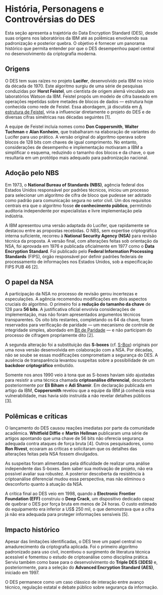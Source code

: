 # História, Personagens e Controvérsias do DES

Esta seção apresenta a trajetória do Data Encryption Standard (DES), desde suas origens nos laboratórios da IBM até as polêmicas envolvendo sua padronização e posterior quebra. O objetivo é fornecer um panorama histórico que permita entender por que o DES desempenhou papel central no desenvolvimento da criptografia moderna.

## Origens

O DES tem suas raízes no projeto **Lucifer**, desenvolvido pela IBM no início da década de 1970. Este algoritmo surgiu de uma série de pesquisas conduzidas por **Horst Feistel**, um cientista de origem alemã vinculado aos laboratórios Watson da IBM. Feistel propôs um modelo de cifra baseado em operações repetidas sobre metades de blocos de dados — estrutura hoje conhecida como rede de Feistel. Essa abordagem, já discutida em [A estrutura de Feistel](criptografia-simetrica/cifras-de-bloco/feistel.md), viria a influenciar diretamente o projeto do DES e de diversas cifras simétricas nas décadas seguintes [1].

A equipe de Feistel incluía nomes como **Don Coppersmith**, **Walter Tuchman** e **Alan Konheim**, que trabalharam na elaboração de variantes do Lucifer para uso prático. A versão original do algoritmo operava sobre blocos de 128 bits com chaves de igual comprimento. No entanto, considerações de desempenho e implementação motivaram a IBM a simplificar o esquema, reduzindo o tamanho dos blocos e da chave, o que resultaria em um protótipo mais adequado para padronização nacional.

## Adoção pelo NBS

Em 1973, o **National Bureau of Standards (NBS)**, agência federal dos Estados Unidos responsável por padrões técnicos, iniciou um processo para selecionar um algoritmo de cifra de bloco que pudesse ser adotado como padrão para comunicação segura no setor civil. Um dos requisitos centrais era que o algoritmo fosse **de conhecimento público**, permitindo auditoria independente por especialistas e livre implementação pela indústria.

A IBM apresentou uma versão adaptada do Lucifer, que rapidamente se destacou entre as propostas recebidas. O NBS, sem expertise criptográfica interna suficiente, recorreu à **National Security Agency (NSA)** para revisão técnica da proposta. A versão final, com alterações feitas sob orientação da NSA, foi aprovada em 1976 e publicada oficialmente em 1977 como o **Data Encryption Standard**. Foi publicado pelo **Federal Information Processing Standards** (FIPS), órgão responsável por definir padrões federais de processamento de informações nos Estados Unidos, sob a especificação FIPS PUB 46 [2].

## O papel da NSA

A participação da NSA no processo de revisão gerou incertezas e especulações. A agência recomendou modificações em dois aspectos cruciais do algoritmo. O primeiro foi a **redução do tamanho da chave** de 128 para **56 bits**. A justificativa oficial envolvia considerações de implementação, mas não foram apresentados argumentos técnicos transparentes. Os oito bits restantes, completando os 64 da chave, foram reservados para verificação de paridade — um mecanismo de controle de integridade simples, abordado em [Bit de Paridade](conceitos/checksum-crc/parity-bit.md) — e não participam do processo de cifragem propriamente dito [2].

A segunda alteração foi a substituição das **S-boxes** (cf. [S-Box](conceitos/manipulacao-de-dados/s-box.md)) originais por uma nova versão desenvolvida em colaboração com a NSA. Por décadas, não se soube se essas modificações comprometiam a segurança do DES. A ausência de transparência levantou suspeitas sobre a possibilidade de um **backdoor criptográfico** embutido.

Somente nos anos 1990 veio à tona que as S-boxes haviam sido ajustadas para resistir a uma técnica chamada **criptoanálise diferencial**, descoberta posteriormente por **Eli Biham** e **Adi Shamir**. Em declaração publicada em artigo da IBM, **Coppersmith** revelou que a equipe da IBM já conhecia essa vulnerabilidade, mas havia sido instruída a não revelar detalhes públicos [3].

## Polêmicas e críticas

O lançamento do DES causou reações imediatas por parte da comunidade acadêmica. **Whitfield Diffie** e **Martin Hellman** publicaram uma série de artigos apontando que uma chave de 56 bits não oferecia segurança adequada contra ataques de força bruta [4]. Outros pesquisadores, como **Ron Rivest**, ecoaram as críticas e solicitaram que os detalhes das alterações feitas pela NSA fossem divulgados.

As suspeitas foram alimentadas pela dificuldade de realizar uma análise independente das S-boxes. Sem saber sua motivação de projeto, não era possível avaliar sua robustez. A posterior descoberta da resistência à criptoanálise diferencial mudou essa perspectiva, mas não eliminou o desconforto quanto à atuação da NSA.

A crítica final ao DES veio em 1998, quando a **Electronic Frontier Foundation (EFF)** construiu o **Deep Crack**, um dispositivo dedicado capaz de quebrar o DES por força bruta em menos de 24 horas. O custo estimado do equipamento era inferior a US$ 250 mil, o que demonstrava que a cifra já não era adequada para proteger informações sensíveis [5].

## Impacto histórico

Apesar das limitações identificadas, o DES teve um papel central no amadurecimento da criptografia aplicada. Foi o primeiro algoritmo padronizado para uso civil, incentivou o surgimento de literatura técnica acessível e fomentou o estudo de criptoanálise como disciplina prática. Serviu também como base para o desenvolvimento do **Triple DES (3DES)** e, posteriormente, para a seleção do **Advanced Encryption Standard (AES)**, iniciado em 1997.

O DES permanece como um caso clássico de interação entre avanço técnico, regulação estatal e debate público sobre segurança da informação.


